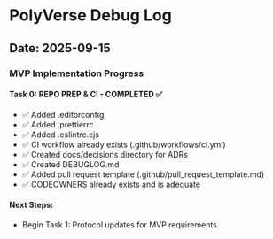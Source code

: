 # PolyVerse Debug Log

## Date: 2025-09-15

### MVP Implementation Progress

#### Task 0: REPO PREP & CI - COMPLETED ✅
- ✅ Added .editorconfig
- ✅ Added .prettierrc  
- ✅ Added .eslintrc.cjs
- ✅ CI workflow already exists (.github/workflows/ci.yml)
- ✅ Created docs/decisions directory for ADRs
- ✅ Created DEBUGLOG.md
- ✅ Added pull request template (.github/pull_request_template.md)
- ✅ CODEOWNERS already exists and is adequate

#### Next Steps:
- Begin Task 1: Protocol updates for MVP requirements
